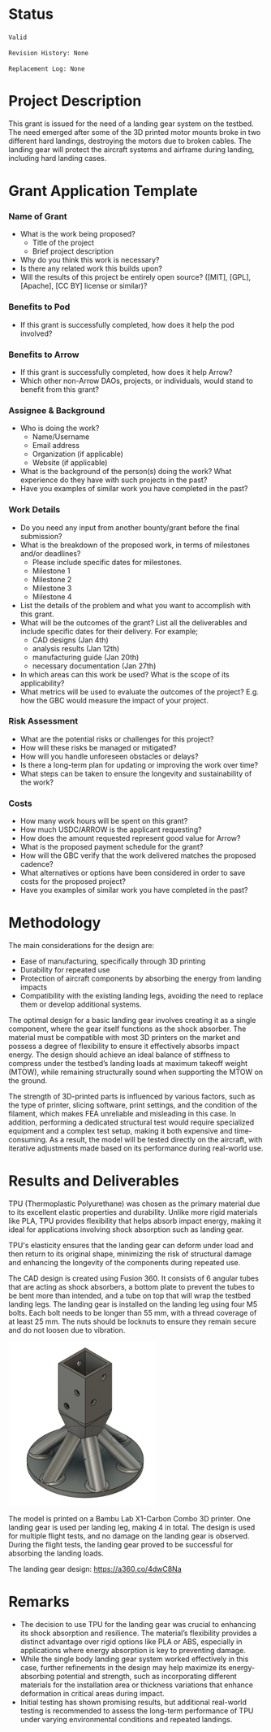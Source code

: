 # Status  

`Valid`

`Revision History: None`

`Replacement Log: None`

# Project Description

This grant is issued for the need of a landing gear system on the testbed. The need emerged after some of the 3D printed motor mounts broke in two different hard landings, destroying the motors due to broken cables. The landing gear will protect the aircraft systems and airframe during landing, including hard landing cases.

# Grant Application Template
### Name of Grant
- What is the work being proposed?
	- Title of the project
	- Brief project description
- Why do you think this work is necessary?
- Is there any related work this builds upon?
- Will the results of this project be entirely open source? ([MIT], [GPL], [Apache], [CC BY] license or similar)?

### Benefits to Pod
- If this grant is successfully completed, how does it help the pod involved?

### Benefits to Arrow
- If this grant is successfully completed, how does it help Arrow?
- Which other non-Arrow DAOs, projects, or individuals, would stand to benefit from this grant?

### Assignee & Background
- Who is doing the work?
    - Name/Username
    - Email address
    - Organization (if applicable)
    - Website (if applicable)
- What is the background of the person(s) doing the work? What experience do they have with such projects in the past?
- Have you examples of similar work you have completed in the past?

### Work Details
- Do you need any input from another bounty/grant before the final submission?
- What is the breakdown of the proposed work, in terms of milestones and/or deadlines?
    - Please include specific dates for milestones.
    - Milestone 1
    - Milestone 2
    - Milestone 3
    - Milestone 4
- List the details of the problem and what you want to accomplish with this grant.
- What will be the outcomes of the grant? List all the deliverables and include specific dates for their delivery. For example;
    - CAD designs (Jan 4th)
    - analysis results (Jan 12th)
    - manufacturing guide (Jan 20th)
    - necessary documentation (Jan 27th)
- In which areas can this work be used? What is the scope of its applicability?
- What metrics will be used to evaluate the outcomes of the project? E.g. how the GBC would measure the impact of your project.

### Risk Assessment
- What are the potential risks or challenges for this project?
- How will these risks be managed or mitigated?
- How will you handle unforeseen obstacles or delays?
- Is there a long-term plan for updating or improving the work over time?
- What steps can be taken to ensure the longevity and sustainability of the work?

### Costs
- How many work hours will be spent on this grant?
- How much USDC/ARROW is the applicant requesting?
- How does the amount requested represent good value for Arrow?
- What is the proposed payment schedule for the grant?
- How will the GBC verify that the work delivered matches the proposed cadence?
- What alternatives or options have been considered in order to save costs for the proposed project?
- Have you examples of similar work you have completed in the past?

# Methodology 
The main considerations for the design are:

- Ease of manufacturing, specifically through 3D printing
- Durability for repeated use
- Protection of aircraft components by absorbing the energy from landing impacts
- Compatibility with the existing landing legs, avoiding the need to replace them or develop additional systems.

The optimal design for a basic landing gear involves creating it as a single component, where the gear itself functions as the shock absorber. The material must be compatible with most 3D printers on the market and possess a degree of flexibility to ensure it effectively absorbs impact energy. The design should achieve an ideal balance of stiffness to compress under the testbed’s landing loads at maximum takeoff weight (MTOW), while remaining structurally sound when supporting the MTOW on the ground. 

The strength of 3D-printed parts is influenced by various factors, such as the type of printer, slicing software, print settings, and the condition of the filament, which makes FEA unreliable and misleading in this case. In addition, performing a dedicated structural test would require specialized equipment and a complex test setup, making it both expensive and time-consuming. As a result, the model will be tested directly on the aircraft, with iterative adjustments made based on its performance during real-world use.

# Results and Deliverables

TPU (Thermoplastic Polyurethane) was chosen as the primary material due to its excellent elastic properties and durability. Unlike more rigid materials like PLA, TPU provides flexibility that helps absorb impact energy, making it ideal for applications involving shock absorption such as landing gear.

TPU's elasticity ensures that the landing gear can deform under load and then return to its original shape, minimizing the risk of structural damage and enhancing the longevity of the components during repeated use.

The CAD design is created using Fusion 360. It consists of 6 angular tubes that are acting as shock absorbers, a bottom plate to prevent the tubes to be bent more than intended, and a tube on top that will wrap the testbed landing legs. The landing gear is installed on the landing leg using four M5 bolts. Each bolt needs to be longer than 55 mm, with a thread coverage of at least 25 mm. The nuts should be locknuts to ensure they remain secure and do not loosen due to vibration.

![lg_design](lg.PNG)

The model is printed on a Bambu Lab X1-Carbon Combo 3D printer. One landing gear is used per landing leg, making 4 in total. The design is used for multiple flight tests, and no damage on the landing gear is observed. During the flight tests, the landing gear proved to be successful for absorbing the landing loads.

The landing gear design: https://a360.co/4dwC8Na

# Remarks
- The decision to use TPU for the landing gear was crucial to enhancing its shock absorption and resilience. The material’s flexibility provides a distinct advantage over rigid options like PLA or ABS, especially in applications where energy absorption is key to preventing damage.
- While the single body landing gear system worked effectively in this case, further refinements in the design may help maximize its energy-absorbing potential and strength, such as incorporating different materials for the installation area or thickness variations that enhance deformation in critical areas during impact.
- Initial testing has shown promising results, but additional real-world testing is recommended to assess the long-term performance of TPU under varying environmental conditions and repeated landings.
